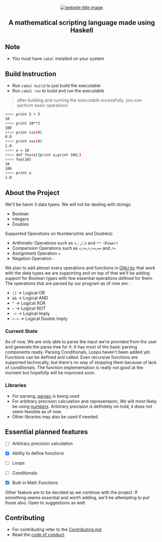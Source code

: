 <p align="center">
  <a href="#"><img src="https://capsule-render.vercel.app/api?type=rect&color=8B008B&height=100&section=header&text=Haskell%20Basic%20Calculator(hbc)&fontSize=50%&fontColor=ffffff" alt="website title image"></a>
  <h2 align="center"> A mathematical scripting language made using Haskell </h2>
</p>


## Note

* You must have `cabal` installed on your system

## Build Instruction

* Run `cabal build` to just build the executable
* Run `cabal run` to build and run the executable
> after building and running the executable sucessfully, you can perform basic operations

```bash
>>>> print 5 + 5
10
>>>> print 10**2
100
>>>> print sin(0)
0.0
>>>> print cos(0)
1.0
>>>> a = 10
>>>> def foo(a){print a;print 100;}
>>>> foo(10)
10
100
>>>> print a
1.0
```

## About the Project

We'll be havin 3 data types. We will not be dealing with strings.<br>

* Boolean
* Integers
* Doubles

Supported Operations on Numbers(Ints and Doubles): <br>

* Arithmetic Operations such as `+`,`-`,`/`,`%` and `** (Power)`
* Comparision Operations such as `<`,`<=`,`>`,`>=`,`==` and `/=`
* Assignment Operation `=`
* Negation Operation `-`

We plan to add almost every operations and functions in
[GNU bc](https://en.wikipedia.org/wiki/Bc_(programming_language)#POSIX_bc)
that work with the data types we are supporting and on top of that we'll
be adding support for Boolean types with few essential operations defined
for them. The operations that are parsed by our program as of now are :

* `||`   -> Logical OR
* `&&`   -> Logical AND
* `^`   -> Logical XOR
* `~`    -> Logical NOT
* `->`   -> Logical Imply
* `<->`  -> Logical Double Imply


### Current State

As of now, We are only able to parse the input we're
provided from the user and generate the parse tree for it. It has
most of the basic parsing components ready.
Parsing Conditionals, Loops haven't been added yet. Functions can be defined
and called. Even recursive functions are supported technically, but there's no way of stopping them
because of lack of conditionals. The function implementation is really not good at the moment but
hopefully will be improved soon.

### Libraries

* For parsing,
[parsec](https://hackage.haskell.org/package/parsec-3.1.14.0/docs/Text-Parsec.html)
is being used
* For arbitrary precision calculation and representaion, We will most likely be using
[numbers](https://hackage.haskell.org/package/numbers). Arbitrary precision is definitely
on hold, it does not seem feasible as of now.
* Other libraries may also be used if needed.

##  Essential planned features

- [ ] Arbitrary precision calculation

- [X] Ability to define functions

- [ ] Loops

- [ ] Conditionals

- [X] Built in Math Functions 

Other feature are to be decided as we continue with the project. If
something seems essential and worth adding, we'll be attempting to
put those also. Open to suggestions as well.

##  Contributing

- For contributing refer to the [Contributing.md](./Contributing.md)
- Read the [code of conduct](./hbc/CODE_OF_CONDUCT.md)
